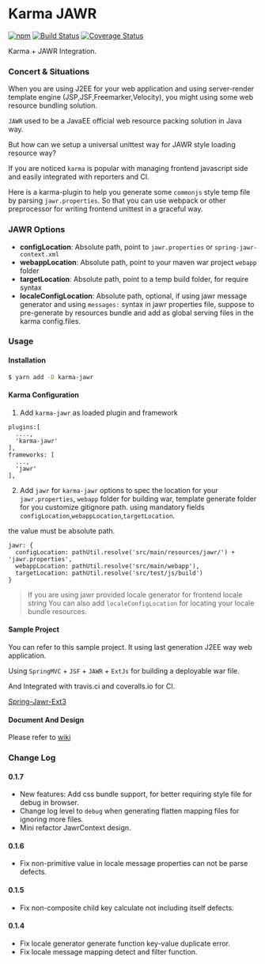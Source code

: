 # Karma JAWR

[![npm](https://img.shields.io/npm/v/karma-jawr.svg)](https://www.npmjs.com/package/karma-jawr)
[![Build Status](https://travis-ci.org/Aquariuslt/karma-jawr.svg?branch=master)](https://travis-ci.org/Aquariuslt/karma-jawr)
[![Coverage Status](https://coveralls.io/repos/github/Aquariuslt/karma-jawr/badge.svg?branch=master)](https://coveralls.io/github/Aquariuslt/karma-jawr?branch=master)


Karma + JAWR Integration.

### Concert & Situations

When you are using J2EE for your web application and using server-render template engine (JSP,JSF,Freemarker,Velocity), you might using some web resource bundling solution.

`JAWR` used to be a JavaEE official web resource packing solution in Java way.

But how can we setup a universal unittest way for JAWR style loading resource way?

If you are noticed `karma` is popular with managing frontend javascript side and easily integrated with reporters and CI.

Here is a karma-plugin to help you generate some `commonjs` style temp file by parsing `jawr.properties`.
So that you can use webpack or other preprocessor for writing frontend unittest in a graceful way.



### JAWR Options

- **configLocation**: Absolute path, point to `jawr.properties` or `spring-jawr-context.xml`
- **webappLocation**: Absolute path, point to your maven war project `webapp` folder
- **targetLocation**: Absolute path, point to a temp build folder, for require syntax
- **localeConfigLocation**: Absolute path, optional, if using jawr message generator and using `messages:` 
syntax in jawr properties file, suppose to pre-generate by resources bundle and add as global serving files in the karma config.files.


### Usage

#### Installation

```bash
$ yarn add -D karma-jawr
```


#### Karma Configuration
1. Add `karma-jawr` as loaded plugin and framework

```
plugins:[
  ....,
  'karma-jawr'
],
frameworks: [
  ...,
  'jawr'
],
```

2. Add `jawr` for `karma-jawr` options
to spec the location for your `jawr.properties`, `webapp` folder for building war, template generate folder for you customize gitignore path.
using mandatory fields `configLocation`,`webappLocation`,`targetLocation`.

the value must be absolute path.
```
jawr: {
  configLocation: pathUtil.resolve('src/main/resources/jawr/') + 'jawr.properties',
  webappLocation: pathUtil.resolve('src/main/webapp'),
  targetLocation: pathUtil.resolve('src/test/js/build')
}
```

> If you are using jawr provided locale generator for frontend locale string
> You can also add `localeConfigLocation` for locating your locale bundle resources.

#### Sample Project 

You can refer to this sample project.
It using last generation J2EE way web application.

Using `SpringMVC` + `JSF` + `JAWR` + `ExtJs` for building a deployable war file.

And Integrated with travis.ci and coveralls.io for CI.

[Spring-Jawr-Ext3](https://github.com/Aquariuslt/spring-jawr-ext)


#### Document And Design

Please refer to [wiki](https://github.com/Aquariuslt/karma-jawr/wiki)


### Change Log

#### 0.1.7
- New features: Add css bundle support, for better requiring style file for debug in browser.
- Change log level to `debug` when generating flatten mapping files for ignoring more files.
- Mini refactor JawrContext design.

#### 0.1.6
- Fix non-primitive value in locale message properties can not be parse defects.

#### 0.1.5
- Fix non-composite child key calculate not including itself defects.

#### 0.1.4

- Fix locale generator generate function key-value duplicate error.
- Fix locale message mapping detect and filter function.
